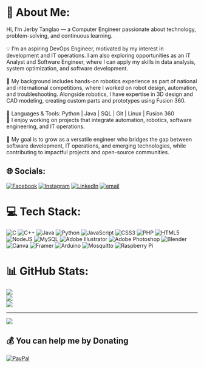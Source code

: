 # 💫 About Me:
Hi, I’m Jerby Tanglao — a Computer Engineer passionate about technology, problem-solving, and continuous learning.<br><br>💡 I’m an aspiring DevOps Engineer, motivated by my interest in development and IT operations. I am also exploring opportunities as an IT Analyst and Software Engineer, where I can apply my skills in data analysis, system optimization, and software development.<br><br>🤖 My background includes hands-on robotics experience as part of national and international competitions, where I worked on robot design, automation, and troubleshooting. Alongside robotics, I have expertise in 3D design and CAD modeling, creating custom parts and prototypes using Fusion 360. <br><br>🔧 Languages & Tools: Python | Java | SQL | Git | Linux | Fusion 360 <br>📌 I enjoy working on projects that integrate automation, robotics, software engineering, and IT operations.<br><br>🚀 My goal is to grow as a versatile engineer who bridges the gap between software development, IT operations, and emerging technologies, while contributing to impactful projects and open-source communities.<br>


## 🌐 Socials:
[![Facebook](https://img.shields.io/badge/Facebook-%231877F2.svg?logo=Facebook&logoColor=white)](https://facebook.com/JerbyTanglao24) [![Instagram](https://img.shields.io/badge/Instagram-%23E4405F.svg?logo=Instagram&logoColor=white)](https://instagram.com/jerbytanglao) [![LinkedIn](https://img.shields.io/badge/LinkedIn-%230077B5.svg?logo=linkedin&logoColor=white)](https://linkedin.com/in/jerbytanglao) [![email](https://img.shields.io/badge/Email-D14836?logo=gmail&logoColor=white)](mailto:tanglaojerbyp@gmail.com) 

# 💻 Tech Stack:
![C](https://img.shields.io/badge/c-%2300599C.svg?style=for-the-badge&logo=c&logoColor=white) ![C++](https://img.shields.io/badge/c++-%2300599C.svg?style=for-the-badge&logo=c%2B%2B&logoColor=white) ![Java](https://img.shields.io/badge/java-%23ED8B00.svg?style=for-the-badge&logo=openjdk&logoColor=white) ![Python](https://img.shields.io/badge/python-3670A0?style=for-the-badge&logo=python&logoColor=ffdd54) ![JavaScript](https://img.shields.io/badge/javascript-%23323330.svg?style=for-the-badge&logo=javascript&logoColor=%23F7DF1E) ![CSS3](https://img.shields.io/badge/css3-%231572B6.svg?style=for-the-badge&logo=css3&logoColor=white) ![PHP](https://img.shields.io/badge/php-%23777BB4.svg?style=for-the-badge&logo=php&logoColor=white) ![HTML5](https://img.shields.io/badge/html5-%23E34F26.svg?style=for-the-badge&logo=html5&logoColor=white) ![NodeJS](https://img.shields.io/badge/node.js-6DA55F?style=for-the-badge&logo=node.js&logoColor=white) ![MySQL](https://img.shields.io/badge/mysql-4479A1.svg?style=for-the-badge&logo=mysql&logoColor=white) ![Adobe Illustrator](https://img.shields.io/badge/adobe%20illustrator-%23FF9A00.svg?style=for-the-badge&logo=adobe%20illustrator&logoColor=white) ![Adobe Photoshop](https://img.shields.io/badge/adobe%20photoshop-%2331A8FF.svg?style=for-the-badge&logo=adobe%20photoshop&logoColor=white) ![Blender](https://img.shields.io/badge/blender-%23F5792A.svg?style=for-the-badge&logo=blender&logoColor=white) ![Canva](https://img.shields.io/badge/Canva-%2300C4CC.svg?style=for-the-badge&logo=Canva&logoColor=white) ![Framer](https://img.shields.io/badge/Framer-black?style=for-the-badge&logo=framer&logoColor=blue) ![Arduino](https://img.shields.io/badge/-Arduino-00979D?style=for-the-badge&logo=Arduino&logoColor=white) ![Mosquitto](https://img.shields.io/badge/mosquitto-%233C5280.svg?style=for-the-badge&logo=eclipsemosquitto&logoColor=white) ![Raspberry Pi](https://img.shields.io/badge/-Raspberry_Pi-C51A4A?style=for-the-badge&logo=Raspberry-Pi)
# 📊 GitHub Stats:
![](https://github-readme-stats.vercel.app/api?username=jerbytanglao&theme=gotham&hide_border=false&include_all_commits=false&count_private=false)<br/>
![](https://nirzak-streak-stats.vercel.app/?user=jerbytanglao&theme=gotham&hide_border=false)<br/>
![](https://github-readme-stats.vercel.app/api/top-langs/?username=jerbytanglao&theme=gotham&hide_border=false&include_all_commits=false&count_private=false&layout=compact)

---
[![](https://visitcount.itsvg.in/api?id=jerbytanglao&icon=0&color=8)](https://visitcount.itsvg.in)

  ## 💰 You can help me by Donating
  [![PayPal](https://img.shields.io/badge/PayPal-00457C?style=for-the-badge&logo=paypal&logoColor=white)](https://paypal.me/JerbyTanglao24) 

  
<!-- Proudly created with GPRM ( https://gprm.itsvg.in ) -->
